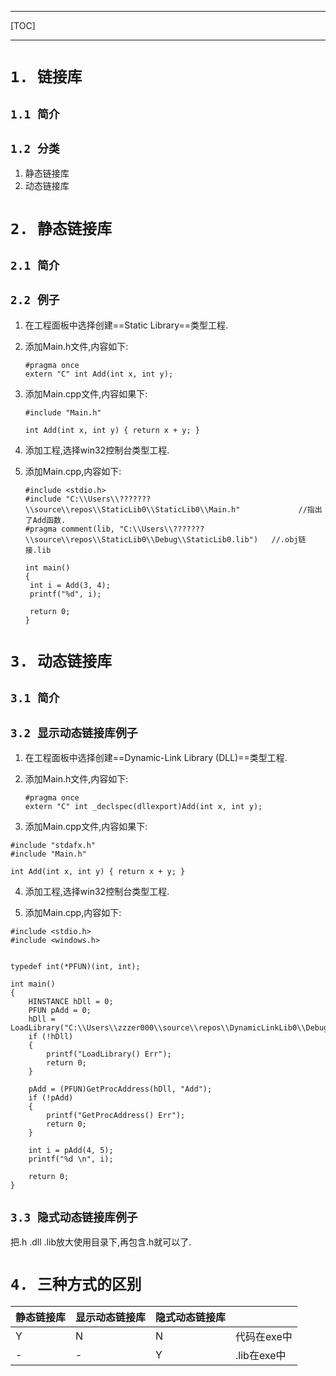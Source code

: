 ***

[TOC]

***



# `1. 链接库`
## `1.1 简介`
## `1.2 分类`
1. 静态链接库
2. 动态链接库

# `2. 静态链接库`
## `2.1 简介`
## `2.2 例子`

1. 在工程面板中选择创建==Static Library==类型工程.

2. 添加Main.h文件,内容如下:
   ```
   #pragma once
   extern "C" int Add(int x, int y);
   ```

3. 添加Main.cpp文件,内容如果下:

   ```
   #include "Main.h"

   int Add(int x, int y) { return x + y; }
   ```

4. 添加工程,选择win32控制台类型工程.

5. 添加Main.cpp,内容如下:

   ```
   #include <stdio.h>
   #include "C:\\Users\\???????\\source\\repos\\StaticLib0\\StaticLib0\\Main.h"				//指出了Add函数.
   #pragma comment(lib, "C:\\Users\\???????\\source\\repos\\StaticLib0\\Debug\\StaticLib0.lib")   //.obj链接.lib

   int main()
   {
   	int i = Add(3, 4);
   	printf("%d", i);

   	return 0;
   }
   ```
# `3. 动态链接库`
## `3.1 简介`



## `3.2 显示动态链接库例子`

1. 在工程面板中选择创建==Dynamic-Link Library (DLL)==类型工程.

2. 添加Main.h文件,内容如下:
   ```
   #pragma once
   extern "C" int _declspec(dllexport)Add(int x, int y);
   ```

3. 添加Main.cpp文件,内容如果下:

```
#include "stdafx.h"
#include "Main.h"

int Add(int x, int y) { return x + y; }
```

4. 添加工程,选择win32控制台类型工程.

5. 添加Main.cpp,内容如下:
```
#include <stdio.h>
#include <windows.h>


typedef int(*PFUN)(int, int);

int main()
{
	HINSTANCE hDll = 0;
	PFUN pAdd = 0;
	hDll = LoadLibrary("C:\\Users\\zzzer000\\source\\repos\\DynamicLinkLib0\\Debug\\DynamicLinkLib0.dll");
	if (!hDll)
	{
		printf("LoadLibrary() Err");
		return 0;
	}

	pAdd = (PFUN)GetProcAddress(hDll, "Add");
	if (!pAdd)
	{
		printf("GetProcAddress() Err");
		return 0;
	}
	
	int i = pAdd(4, 5);
	printf("%d \n", i);

	return 0;
}
```


## `3.3 隐式动态链接库例子`

把.h .dll .lib放大使用目录下,再包含.h就可以了.

# `4. 三种方式的区别`

| 静态链接库 | 显示动态链接库 | 隐式动态链接库 |             |
| ---------- | -------------- | -------------- | ----------- |
| Y          | N              | N              | 代码在exe中 |
| -          | -              | Y              | .lib在exe中 |

